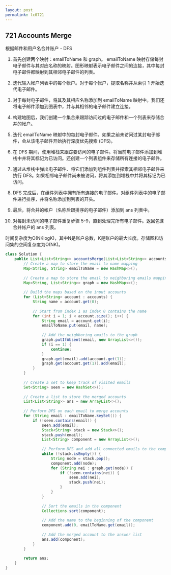 ```yaml
---
layout: post
permalink: lc0721 
---
```


## 721  Accounts Merge

根据邮件和用户名合并账户 - DFS

1) 首先创建两个映射：emailToName 和 graph。 emailToName 映射存储每封电子邮件与其对应名称的映射。图形映射表示电子邮件之间的连接，其中每封电子邮件都映射到其相邻电子邮件的列表。

2) 迭代输入帐户列表中的每个帐户。对于每个帐户，提取名称并从索引 1 开始迭代电子邮件。

3) 对于每封电子邮件，将其及其相应名称添加到 emailToName 映射中。我们还将电子邮件添加到图表中，并与其相邻的电子邮件建立连接。

4) 构建地图后，我们创建一个集合来跟踪访问过的电子邮件和一个列表来存储合并的帐户。

5) 迭代 emailToName 映射中的每封电子邮件。如果之前未访问过某封电子邮件，会从该电子邮件开始执行深度优先搜索 (DFS)。

6) 在 DFS 期间，使用堆栈来跟踪要访问的电子邮件。将当前电子邮件添加到堆栈中并将其标记为已访问。还创建一个列表组件来存储所有连接的电子邮件。

7) 通过从堆栈中弹出电子邮件、将它们添加到组件列表并探索其相邻电子邮件来执行 DFS。如果相邻电子邮件尚未被访问，将其添加到堆栈中并将其标记为已访问。

8) DFS 完成后，在组件列表中拥有所有连接的电子邮件。对组件列表中的电子邮件进行排序，并将名称添加到列表的开头。

9) 最后，将合并的帐户（名称后跟排序的电子邮件）添加到 ans 列表中。

10) 对每封未访问的电子邮件重复步骤 5-9，直到处理完所有电子邮件。返回包含合并帐户的 ans 列表。

时间复杂度为O(NKlogK)，其中N是账户总数，K是账户的最大长度。存储图和访问集的空间复杂度为O(NK)。

```java
class Solution {
    public List<List<String>> accountsMerge(List<List<String>> accounts) {
        // Create a map to store the email to name mapping
        Map<String, String> emailToName = new HashMap<>();
        
        // Create a map to store the email to neighboring emails mapping
        Map<String, List<String>> graph = new HashMap<>();
        
        // Build the maps based on the input accounts
        for (List<String> account : accounts) {
            String name = account.get(0);
            
            // Start from index 1 as index 0 contains the name
            for (int i = 1; i < account.size(); i++) {
                String email = account.get(i);
                emailToName.put(email, name);
                
                // Add the neighboring emails to the graph
                graph.putIfAbsent(email, new ArrayList<>());
                if (i == 1) {
                    continue;
                }
                graph.get(email).add(account.get(1));
                graph.get(account.get(1)).add(email);
            }
        }
        
        // Create a set to keep track of visited emails
        Set<String> seen = new HashSet<>();
        
        // Create a list to store the merged accounts
        List<List<String>> ans = new ArrayList<>();
        
        // Perform DFS on each email to merge accounts
        for (String email : emailToName.keySet()) {
            if (!seen.contains(email)) {
                seen.add(email);
                Stack<String> stack = new Stack<>();
                stack.push(email);
                List<String> component = new ArrayList<>();
                
                // Perform DFS and add all connected emails to the component
                while (!stack.isEmpty()) {
                    String node = stack.pop();
                    component.add(node);
                    for (String nei : graph.get(node)) {
                        if (!seen.contains(nei)) {
                            seen.add(nei);
                            stack.push(nei);
                        }
                    }
                }
                
                // Sort the emails in the component
                Collections.sort(component);
                
                // Add the name to the beginning of the component
                component.add(0, emailToName.get(email));
                
                // Add the merged account to the answer list
                ans.add(component);
            }
        }
        
        return ans;
    }
}
```
